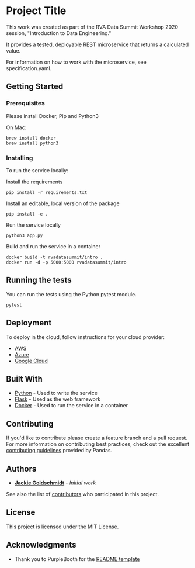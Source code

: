 # Project Title

This work was created as part of the RVA Data Summit Workshop 2020 session, "Introduction to Data Engineering."

It provides a tested, deployable REST microservice that returns a calculated value.

For information on how to work with the microservice, see specification.yaml.
## Getting Started


### Prerequisites

Please install Docker, Pip and Python3

On Mac:
```
brew install docker
brew install python3
```

### Installing


To run the service locally:

Install the requirements
```
pip install -r requirements.txt
```

Install an editable, local version of the package
```
pip install -e .
```

Run the service locally
```
python3 app.py
```

Build and run the service in a container
```
docker build -t rvadatasummit/intro .
docker run -d -p 5000:5000 rvadatasummit/intro 
```

## Running the tests

You can run the tests using the Python pytest module.

```
pytest
```


## Deployment

To deploy in the cloud, follow instructions for your cloud provider:
* [AWS](https://docs.docker.com/docker-for-aws/deploy/)
* [Azure](https://docs.docker.com/docker-for-azure/deploy/)
* [Google Cloud](https://cloud.google.com/kubernetes-engine/docs/tutorials/hello-app)

## Built With

* [Python](https://www.python.org/) - Used to write the service
* [Flask](https://palletsprojects.com/p/flask/) - Used as the web framework
* [Docker](https://www.docker.com/) - Used to run the service in a container

## Contributing

If you'd like to contribute please create a feature branch and a pull request. For more information on 
contributing best practices, check out the excellent
[contributing guidelines](https://pandas.pydata.org/docs/development/contributing.html) provided by Pandas.

## Authors

* [**Jackie Goldschmidt**](https://github.com/jackie-goldschmidt) - *Initial work*

See also the list of 
[contributors](https://github.com/jackie-goldschmidt/RVADataEngineeringWorkshop/graphs/contributors) who participated in this project.

## License

This project is licensed under the MIT License.

## Acknowledgments

* Thank you to PurpleBooth for the [README template](https://gist.github.com/PurpleBooth/109311bb0361f32d87a2)